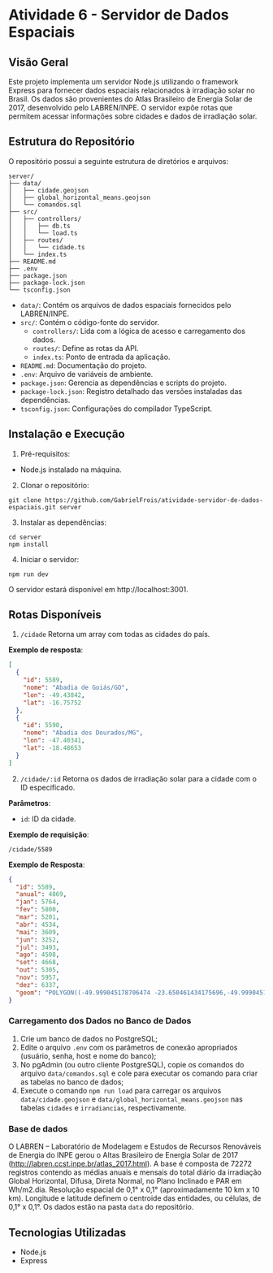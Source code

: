 # Atividade 6 - Servidor de Dados Espaciais

## Visão Geral
Este projeto implementa um servidor Node.js utilizando o framework Express para fornecer dados espaciais relacionados à irradiação solar no Brasil. Os dados são provenientes do Atlas Brasileiro de Energia Solar de 2017, desenvolvido pelo LABREN/INPE. O servidor expõe rotas que permitem acessar informações sobre cidades e dados de irradiação solar.

## Estrutura do Repositório
O repositório possui a seguinte estrutura de diretórios e arquivos:
```
server/
├── data/
│   ├── cidade.geojson
│   ├── global_horizontal_means.geojson
│   └── comandos.sql
├── src/
│   ├── controllers/
│   │   ├── db.ts
│   │   └── load.ts
│   ├── routes/
│   │   └── cidade.ts
│   └── index.ts
├── README.md
├── .env              
├── package.json
├── package-lock.json
└── tsconfig.json
```
- `data/`: Contém os arquivos de dados espaciais fornecidos pelo LABREN/INPE.
- `src/`: Contém o código-fonte do servidor.
  - `controllers/`: Lida com a lógica de acesso e carregamento dos dados.
  - `routes/`: Define as rotas da API.
  - `index.ts`: Ponto de entrada da aplicação.
- `README.md`: Documentação do projeto.
- `.env`: Arquivo de variáveis de ambiente.
- `package.json`: Gerencia as dependências e scripts do projeto.
- `package-lock.json`: Registro detalhado das versões instaladas das dependências.
- `tsconfig.json`: Configurações do compilador TypeScript.

## Instalação e Execução
1. Pré-requisitos:
  - Node.js instalado na máquina.
2. Clonar o repositório:
```
git clone https://github.com/GabrielFrois/atividade-servidor-de-dados-espaciais.git server
```
3. Instalar as dependências:
```
cd server
npm install
```
4. Iniciar o servidor:
```
npm run dev
```
O servidor estará disponível em http://localhost:3001.

## Rotas Disponíveis
1. `/cidade`
Retorna um array com todas as cidades do país.

**Exemplo de resposta**:
```json
[
  {
    "id": 5589,
    "nome": "Abadia de Goiás/GO",
    "lon": -49.43842,
    "lat": -16.75752
  },
  {
    "id": 5590,
    "nome": "Abadia dos Dourados/MG",
    "lon": -47.40341,
    "lat": -18.48653
  }
]
```
2. `/cidade/:id`
Retorna os dados de irradiação solar para a cidade com o ID especificado.

**Parâmetros**:
- `id`: ID da cidade.

**Exemplo de requisição**:
```
/cidade/5589
```
**Exemplo de Resposta**:
```json
{
  "id": 5589,
  "anual": 4869,
  "jan": 5764,
  "fev": 5800,
  "mar": 5201,
  "abr": 4534,
  "mai": 3609,
  "jun": 3252,
  "jul": 3493,
  "ago": 4508,
  "set": 4668,
  "out": 5305,
  "nov": 5957,
  "dez": 6337,
  "geom": "POLYGON((-49.999045178706474 -23.650461434175696,-49.999045178706474 -23.550461434175695,-49.89904517870647 -23.550461434175695,-49.89904517870647 -23.650461434175696,-49.999045178706474 -23.650461434175696))"
}
```

### Carregamento dos Dados no Banco de Dados
1. Crie um banco de dados no PostgreSQL;
2. Edite o arquivo `.env` com os parâmetros de conexão apropriados (usuário, senha, host e nome do banco);
3. No pgAdmin (ou outro cliente PostgreSQL), copie os comandos do arquivo `data/comandos.sql` e cole para executar os comando para criar as tabelas no banco de dados;
4. Execute o comando `npm run load` para carregar os arquivos `data/cidade.geojson` e `data/global_horizontal_means.geojson` nas tabelas `cidades` e `irradiancias`, respectivamente.

### Base de dados
O LABREN – Laboratório de Modelagem e Estudos de Recursos Renováveis de Energia do INPE gerou o Altas Brasileiro de Energia Solar de 2017 (http://labren.ccst.inpe.br/atlas_2017.html). A base é composta de 72272 registros contendo as médias anuais e mensais do total diário da irradiação Global Horizontal, Difusa, Direta Normal, no Plano Inclinado e PAR em Wh/m2.dia.
Resolução espacial de 0,1° x 0,1° (aproximadamente 10 km x 10 km).
Longitude e latitude definem o centroide das entidades, ou células, de 0,1° x 0,1°.
Os dados estão na pasta `data` do repositório.

## Tecnologias Utilizadas
- Node.js
- Express
